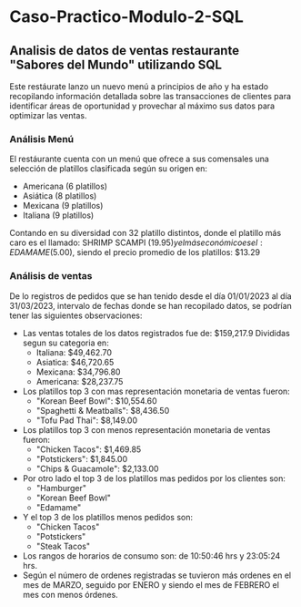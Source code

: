 # Caso-Practico-Modulo-2-SQL
## Analisis de datos de ventas restaurante "Sabores del Mundo" utilizando SQL
Este restáurate lanzo un nuevo menú a principios de año y ha estado recopilando información detallada sobre las transacciones de clientes para identificar áreas de oportunidad y provechar al máximo sus datos para optimizar las ventas.
### Análisis Menú 
El restáurante cuenta con un menú que ofrece a sus comensales una selección de platillos clasificada según su origen en:
*	Americana (6 platillos)
*	Asiática (8 platillos)
*	Mexicana (9 platillos)
*	Italiana (9 platillos)

Contando en su diversidad con 32 platillo distintos, donde el platillo más caro es el llamado: SHRIMP SCAMPI ($19.95) y el más económico es el: EDAMAME ($5.00), siendo el precio promedio de los platillos: $13.29 
### Análisis de ventas
De lo registros de pedidos que se han tenido desde el día 01/01/2023 al día 31/03/2023, intervalo de fechas donde se han recopilado datos, se podrían tener las siguientes observaciones:
* Las ventas totales de los datos registrados fue de: $159,217.9
  Divididas segun su categoria en:
  - Italiana: $49,462.70
  - Asiatica: $46,720.65
  - Mexicana: $34,796.80
  - Americana: $28,237.75
* Los platillos top 3 con mas representación monetaria de ventas fueron:
  - "Korean Beef Bowl":	$10,554.60
  - "Spaghetti & Meatballs":	$8,436.50
  - "Tofu Pad Thai":	$8,149.00
* Los platillos top 3 con menos representación monetaria de ventas fueron:
  - "Chicken Tacos":	$1,469.85
  - "Potstickers":	$1,845.00
  - "Chips & Guacamole":	$2,133.00
* Por otro lado el top 3 de los platillos mas pedidos por los clientes son:
  - "Hamburger"
  - "Korean Beef Bowl"
  - "Edamame"
* Y el top 3 de los platillos menos pedidos son:
  - "Chicken Tacos"
  - "Potstickers"
  - "Steak Tacos"
*	Los rangos de horarios de consumo son: de 10:50:46 hrs y 23:05:24 hrs.
*	Según el número de ordenes registradas se tuvieron más ordenes en el mes de MARZO, seguido por ENERO y siendo el mes de FEBRERO el mes con menos órdenes.
